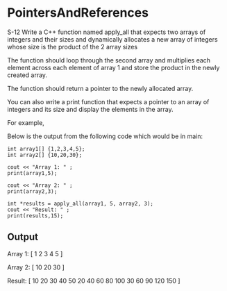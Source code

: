 # PointersAndReferences
 S-12
  Write a C++ function named apply_all that expects two arrays of integers and their sizes and
  dynamically allocates a new array of integers whose size is the product of the 2 array sizes

  The function should loop through the second array and multiplies each element across each element of array 1 and store the
  product in the newly created array.

  The function should return a pointer to the newly allocated array.

  You can also write a print function that expects a pointer to an array of integers and its size and display the
  elements in the array.

  For example,

  Below is the output from the following code which would be in main:

    int array1[] {1,2,3,4,5};
    int array2[] {10,20,30};

    cout << "Array 1: " ;
    print(array1,5);

    cout << "Array 2: " ;
    print(array2,3);

    int *results = apply_all(array1, 5, array2, 3);
    cout << "Result: " ;
    print(results,15);

   Output
   ---------------------

   Array 1: [ 1 2 3 4 5 ]

   Array 2: [ 10 20 30 ]

   Result: [ 10 20 30 40 50 20 40 60 80 100 30 60 90 120 150 ]
